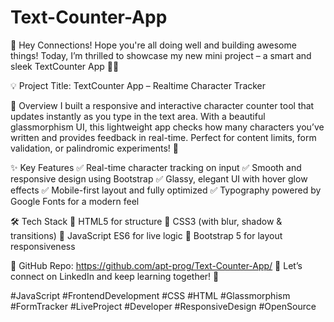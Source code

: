 # Text-Counter-App

👋 Hey Connections!
Hope you're all doing well and building awesome things! Today, I’m thrilled to showcase my new mini project – a smart and sleek TextCounter App 🧠✨

💡 Project Title: TextCounter App – Realtime Character Tracker

🧾 Overview
I built a responsive and interactive character counter tool that updates instantly as you type in the text area. With a beautiful glassmorphism UI, this lightweight app checks how many characters you’ve written and provides feedback in real-time. Perfect for content limits, form validation, or palindromic experiments! 🧪

✨ Key Features
✅ Real-time character tracking on input
✅ Smooth and responsive design using Bootstrap
✅ Glassy, elegant UI with hover glow effects
✅ Mobile-first layout and fully optimized
✅ Typography powered by Google Fonts for a modern feel

🛠 Tech Stack
🔹 HTML5 for structure
🔹 CSS3 (with blur, shadow & transitions)
🔹 JavaScript ES6 for live logic
🔹 Bootstrap 5 for layout responsiveness

🔗 GitHub Repo: https://github.com/apt-prog/Text-Counter-App/
📇 Let’s connect on LinkedIn and keep learning together! 🚀

#JavaScript #FrontendDevelopment #CSS #HTML #Glassmorphism #FormTracker #LiveProject #Developer #ResponsiveDesign #OpenSource
